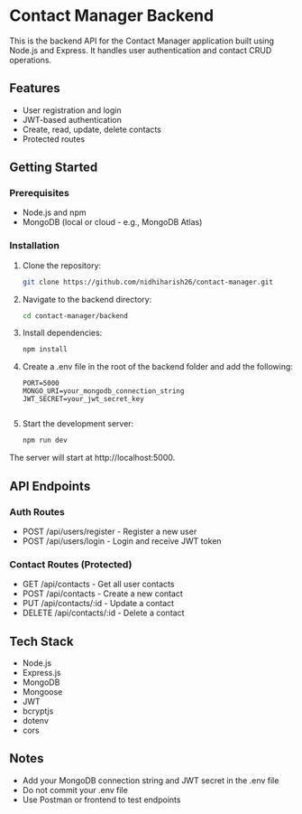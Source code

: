 # Contact Manager Backend

This is the backend API for the Contact Manager application built using Node.js and Express. It handles user authentication and contact CRUD operations.

## Features

- User registration and login
- JWT-based authentication
- Create, read, update, delete contacts
- Protected routes

## Getting Started

### Prerequisites

- Node.js and npm
- MongoDB (local or cloud - e.g., MongoDB Atlas)

### Installation

1. Clone the repository:

   ```bash
   git clone https://github.com/nidhiharish26/contact-manager.git
   

2. Navigate to the backend directory:

   ```bash
   cd contact-manager/backend
   

3. Install dependencies:

   ```bash
   npm install
   

4. Create a .env file in the root of the backend folder and add the following:

   ```env
   PORT=5000
   MONGO_URI=your_mongodb_connection_string
   JWT_SECRET=your_jwt_secret_key
   

5. Start the development server:

   ```bash
   npm run dev
   

The server will start at http://localhost:5000.

## API Endpoints

### Auth Routes

- POST /api/users/register - Register a new user
- POST /api/users/login - Login and receive JWT token

### Contact Routes (Protected)

- GET /api/contacts - Get all user contacts
- POST /api/contacts - Create a new contact
- PUT /api/contacts/:id - Update a contact
- DELETE /api/contacts/:id - Delete a contact

## Tech Stack

- Node.js
- Express.js
- MongoDB
- Mongoose
- JWT
- bcryptjs
- dotenv
- cors

## Notes

- Add your MongoDB connection string and JWT secret in the .env file
- Do not commit your .env file
- Use Postman or frontend to test endpoints

